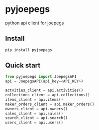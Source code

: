 # pyjoepegs

python api client for [joepegs](https://joepegs.dev/api)

## Install

```bash
pip install pyjoepegs
```

## Quick start

```python
from pyjoepegs import JoepegsAPI
api = JoepegsAPI(api_key=<API_KEY>)

actvities_client = api.activities()
collections_client = api.collections()
items_client = api.items()
maker_orders_client = api.maker_orders()
owners_client = api.owners()
sales_client = api.sales()
search_client = api.search()
users_client = api.users()
```
